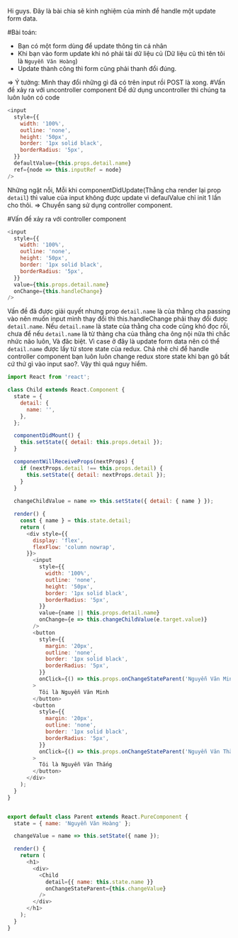 Hi guys. Đây là bài chia sẽ kinh nghiệm của mình để handle một update form data.

#Bài toán:
  - Bạn có một form dùng để update thông tin cá nhân
  - Khi bạn vào form update khi nó phải tải dữ liệu củ (Dữ liệu cũ thì tên tôi là `Nguyễn Văn Hoàng`)
  - Update thành công thì form cũng phải thanh đổi đúng.

=> Ý tưởng: Mình thay đổi những gì đã có trên input rồi POST là xong.
#Vấn đề xảy ra với uncontroller component
Để dử dụng uncontroller thì chúng ta luôn luôn có code
  ```javascript
  <input
    style={{
      width: '100%',
      outline: 'none',
      height: '50px',
      border: '1px solid black',
      borderRadius: '5px',
    }}
    defaultValue={this.props.detail.name}
    ref={node => this.inputRef = node}
  />
  ```
Những ngặt nỗi, Mỗi khi componentDidUpdate(Thằng cha render lại prop `detail`) thì value của input không được update vì defaulValue chỉ init 1 lần cho thôi. => Chuyển sang sử dụng controller component.

#Vấn đề xảy ra với controller component
  ```javascript
  <input
    style={{
      width: '100%',
      outline: 'none',
      height: '50px',
      border: '1px solid black',
      borderRadius: '5px',
    }}
    value={this.props.detail.name}
    onChange={this.handleChange}
  />
  ```
  
Vấn đề đã được giải quyết nhưng prop `detail.name` là của thằng cha passing vào nên muốn input mình thay đổi thì this.handleChange phải thay đổi được `detail.name`. Nếu `detail.name` là state của thằng cha code cũng khó đọc rồi, chưa để nếu `detail.name` là từ thàng cha của thằng cha ông nội nữa thì chắc nhức não luôn, Và đăc biệt. Vì case ở đây là update form data nên có thể `detail.name` được lấy từ store state của redux. Chả nhẽ chỉ để handle controller component bạn luôn luôn change redux store state khi bạn gõ bất cứ thứ gì vào input sao?. Vậy thì quá nguy hiểm.
```javascript
import React from 'react';

class Child extends React.Component {
  state = {
    detail: {
      name: '',
    },
  };

  componentDidMount() {
    this.setState({ detail: this.props.detail });
  }

  componentWillReceiveProps(nextProps) {
    if (nextProps.detail !== this.props.detail) {
      this.setState({ detail: nextProps.detail });
    }
  }
  
  changeChildValue = name => this.setState({ detail: { name } });

  render() {
    const { name } = this.state.detail;
    return (
      <div style={{
        display: 'flex',
        flexFlow: 'column nowrap',
      }}>
        <input
          style={{
            width: '100%',
            outline: 'none',
            height: '50px',
            border: '1px solid black',
            borderRadius: '5px',
          }}
          value={name || this.props.detail.name}
          onChange={e => this.changeChildValue(e.target.value)}
        />
        <button
          style={{
            margin: '20px',
            outline: 'none',
            border: '1px solid black',
            borderRadius: '5px',
          }}
          onClick={() => this.props.onChangeStateParent('Nguyễn Văn Minh')}
        >
          Tôi là Nguyễn Văn Minh
        </button>
        <button
          style={{
            margin: '20px',
            outline: 'none',
            border: '1px solid black',
            borderRadius: '5px',
          }}
          onClick={() => this.props.onChangeStateParent('Nguyễn Văn Thắng')}
        >
          Tôi là Nguyễn Văn Thắng
        </button>
      </div>
    );
  }
}


export default class Parent extends React.PureComponent {
  state = { name: 'Nguyễn Văn Hoàng' };

  changeValue = name => this.setState({ name });

  render() {
    return (
      <h1>
        <div>
          <Child
            detail={{ name: this.state.name }}
            onChangeStateParent={this.changeValue}
          />
        </div>
      </h1>
    );
  }
}
```
